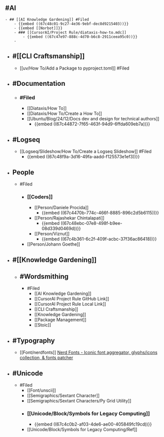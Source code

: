 ## #AI
	- ## [[AI Knowledge Gardening]] #Filed
		- {{embed ((67c48c01-9c27-4e36-9ebf-dec8d9215403))}}
		- {{embed [[Norbot]]}}
		- ### [[CursorAI/Project Rule/diataxis-how-to.mdc]]
			- {{embed ((67c47e97-888c-4d70-b6c8-2911ceea95c0))}}
		-
- ## #[[CLI Craftsmanship]]
	- [[uv/How To/Add a Package to pyproject.toml]] #Filed
- ## #Documentation
	- ### #Filed
		- [[Diataxis/How To]]
		- [[Diataxis/How To/Create a How To]]
		- [[Ubuntu/Blog/24/12/Docs dev and design for technical authors]]
			- {{embed ((67c44872-7f65-463f-94d9-6ffda609eb7a))}}
- ## #Logseq
	- [[Logseq/Slideshow/How To/Create a Logseq Slideshow]] #Filed
		- {{embed ((67c48f9a-3d16-49fa-aadd-f125573e1ef3))}}
- ## People
	- #Filed
		- ### [[Coders]]
			- [[Person/Daniele Procida]]
				- {{embed ((67c4470b-774c-466f-8885-896c2d5b6115))}}
			- [[Person/Rajashekar Chintalapati]]
				- {{embed ((67c48ebc-07e8-498f-b9ee-08d339d0469d))}}
			- [[Person/Viznut]]
				- {{embed ((67c4b361-6c2f-409f-acbc-37f36ac86418))}}
		- [[Person/Johann Goethe]]
- ## #[[Knowledge Gardening]]
	- ## #Wordsmithing
		- #Filed
			- [[AI Knowledge Gardening]]
			- [[CursorAI Project Rule GitHub Link]]
			- [[CursorAI Project Rule Local Link]]
			- [[CLI Craftsmanship]]
			- [[Knowledge Gardening]]
			- [[Package Management]]
			- [[Stoic]]
- ## #Typography
	- [[Font/nerdfonts]] [Nerd Fonts - Iconic font aggregator, glyphs/icons collection, & fonts patcher](https://www.nerdfonts.com/)
- ## #Unicode
	- #Filed
		- [[Font/unscii]]
		- [[Semigraphics/Sextant Character]]
		- [[Semigraphics/Sextant Characters/Py Grid Utility]]
		- ### [[Unicode/Block/Symbols for Legacy Computing]]
			- {{embed ((67c4c0b2-af03-4de6-ae00-405849fc19cd))}}
		- [[Unicode/Block/Symbols for Legacy Computing/Ref]]